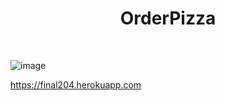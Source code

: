 <h1 align=center>OrderPizza</h1>
<br>

![image](https://user-images.githubusercontent.com/59109508/145258801-21889f89-a1ae-4752-8cef-c1041ed41825.png)

https://final204.herokuapp.com
